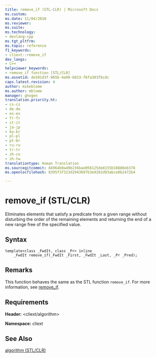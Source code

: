 ```yaml
---
title: remove_if (STL-CLR) | Microsoft Docs
ms.custom: 
ms.date: 11/04/2016
ms.reviewer: 
ms.suite: 
ms.technology:
- devlang-cpp
ms.tgt_pltfrm: 
ms.topic: reference
f1_keywords:
- cliext::remove_if
dev_langs:
- C++
helpviewer_keywords:
- remove_if function [STL/CLR]
ms.assetid: de501d3f-965b-4a99-b833-f6fa303fbcdc
caps.latest.revision: 4
author: mikeblome
ms.author: mblome
manager: ghogen
translation.priority.ht:
- cs-cz
- de-de
- es-es
- fr-fr
- it-it
- ja-jp
- ko-kr
- pl-pl
- pt-br
- ru-ru
- tr-tr
- zh-cn
- zh-tw
translationtype: Human Translation
ms.sourcegitcommit: 84964b0a49b236bae056125de8155b18880eb378
ms.openlocfilehash: 8395f3f323d2943697b3e9282d93abce0b2472b4

---
```

# remove_if (STL/CLR)
Eliminates elements that satisfy a predicate from a given range without disturbing the order of the remaining elements and returning the end of a new range free of the specified value.  
  
## Syntax  
  
```  
template<class _FwdIt, class _Pr> inline  
    _FwdIt remove_if(_FwdIt _First, _FwdIt _Last, _Pr _Pred);  
```  
  
## Remarks  
 This function behaves the same as the STL function `remove_if`. For more information, see [remove_if](http://msdn.microsoft.com/Library/3b784953-0db6-42a8-84fc-865101abf901).  
  
## Requirements  
 **Header:** \<cliext/algorithm>  
  
 **Namespace:** cliext  
  
## See Also  
 [algorithm (STL/CLR)](../dotnet/algorithm-stl-clr.md)


<!--HONumber=Jan17_HO1-->


